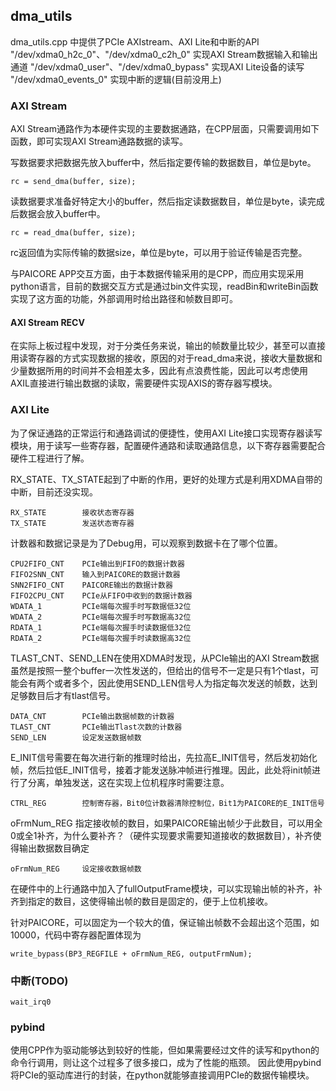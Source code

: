 ## dma_utils
dma_utils.cpp 中提供了PCIe AXIstream、AXI Lite和中断的API
"/dev/xdma0_h2c_0"、"/dev/xdma0_c2h_0" 实现AXI Stream数据输入和输出通道
"/dev/xdma0_user"、"/dev/xdma0_bypass" 实现AXI Lite设备的读写
"/dev/xdma0_events_0"                  实现中断的逻辑(目前没用上)

### AXI Stream

AXI Stream通路作为本硬件实现的主要数据通路，在CPP层面，只需要调用如下函数，即可实现AXI Stream通路数据的读写。

写数据要求把数据先放入buffer中，然后指定要传输的数据数目，单位是byte。
    
    rc = send_dma(buffer, size);

读数据要求准备好特定大小的buffer，然后指定读数据数目，单位是byte，读完成后数据会放入buffer中。
    
    rc = read_dma(buffer, size);

rc返回值为实际传输的数据size，单位是byte，可以用于验证传输是否完整。

与PAICORE APP交互方面，由于本数据传输采用的是CPP，而应用实现采用python语言，目前的数据交互方式是通过bin文件实现，readBin和writeBin函数实现了这方面的功能，外部调用时给出路径和帧数目即可。

#### AXI Stream RECV
在实际上板过程中发现，对于分类任务来说，输出的帧数量比较少，甚至可以直接用读寄存器的方式实现数据的接收，原因的对于read_dma来说，接收大量数据和少量数据所用的时间并不会相差太多，因此有点浪费性能，因此可以考虑使用AXIL直接进行输出数据的读取，需要硬件实现AXIS的寄存器写模块。


### AXI Lite

为了保证通路的正常运行和通路调试的便捷性，使用AXI Lite接口实现寄存器读写模块，用于读写一些寄存器，配置硬件通路和读取通路信息，以下寄存器需要配合硬件工程进行了解。

RX_STATE、TX_STATE起到了中断的作用，更好的处理方式是利用XDMA自带的中断，目前还没实现。

    RX_STATE        接收状态寄存器
    TX_STATE        发送状态寄存器

计数器和数据记录是为了Debug用，可以观察到数据卡在了哪个位置。

    CPU2FIFO_CNT    PCIe输出到FIFO的数据计数器
    FIFO2SNN_CNT    输入到PAICORE的数据计数器
    SNN2FIFO_CNT    PAICORE输出的数据计数器
    FIFO2CPU_CNT    PCIe从FIFO中收到的数据计数器
    WDATA_1         PCIe端每次握手时写数据低32位
    WDATA_2         PCIe端每次握手时写数据高32位
    RDATA_1         PCIe端每次握手时读数据低32位
    RDATA_2         PCIe端每次握手时读数据高32位

TLAST_CNT、SEND_LEN在使用XDMA时发现，从PCIe输出的AXI Stream数据虽然是按照一整个buffer一次性发送的，但给出的信号不一定是只有1个tlast，可能会有两个或者多个，因此使用SEND_LEN信号人为指定每次发送的帧数，达到足够数目后才有tlast信号。

    DATA_CNT        PCIe输出数据帧数的计数器
    TLAST_CNT       PCIe输出Tlast次数的计数器
    SEND_LEN        设定发送数据帧数

E_INIT信号需要在每次进行新的推理时给出，先拉高E_INIT信号，然后发初始化帧，然后拉低E_INIT信号，接着才能发送脉冲帧进行推理。因此，此处将init帧进行了分离，单独发送，这在实现上位机程序时需要注意。

    CTRL_REG        控制寄存器，Bit0位计数器清除控制位，Bit1为PAICORE的E_INIT信号

oFrmNum_REG 指定接收帧的数目，如果PAICORE输出帧少于此数目，可以用全0或全1补齐，为什么要补齐？（硬件实现要求需要知道接收的数据数目），补齐使得输出数据数目确定

    oFrmNum_REG     设定接收数据帧数

在硬件中的上行通路中加入了fullOutputFrame模块，可以实现输出帧的补齐，补齐到指定的数目，这使得输出帧的数目是固定的，便于上位机接收。

针对PAICORE，可以固定为一个较大的值，保证输出帧数不会超出这个范围，如10000，代码中寄存器配置体现为 

    write_bypass(BP3_REGFILE + oFrmNum_REG, outputFrmNum);
    

### 中断(TODO)

    wait_irq0

### pybind
使用CPP作为驱动能够达到较好的性能，但如果需要经过文件的读写和python的命令行调用，则让这个过程多了很多接口，成为了性能的瓶颈。
因此使用pybind将PCIe的驱动库进行的封装，在python就能够直接调用PCIe的数据传输模块。